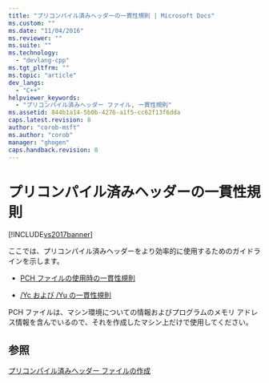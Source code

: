 ```yaml
---
title: "プリコンパイル済みヘッダーの一貫性規則 | Microsoft Docs"
ms.custom: ""
ms.date: "11/04/2016"
ms.reviewer: ""
ms.suite: ""
ms.technology: 
  - "devlang-cpp"
ms.tgt_pltfrm: ""
ms.topic: "article"
dev_langs: 
  - "C++"
helpviewer_keywords: 
  - "プリコンパイル済みヘッダー ファイル, 一貫性規則"
ms.assetid: 844b1a14-5b0b-4276-a1f5-cc62f13f6dda
caps.latest.revision: 8
author: "corob-msft"
ms.author: "corob"
manager: "ghogen"
caps.handback.revision: 8
---
```

# プリコンパイル済みヘッダーの一貫性規則
[!INCLUDE[vs2017banner](../../assembler/inline/includes/vs2017banner.md)]

ここでは、プリコンパイル済みヘッダーをより効率的に使用するためのガイドラインを示します。  
  
-   [PCH ファイルの使用時の一貫性規則](../../build/reference/consistency-rules-for-per-file-use-of-precompiled-headers.md)  
  
-   [\/Yc および \/Yu の一貫性規則](../../build/reference/consistency-rules-for-yc-and-yu.md)  
  
 PCH ファイルは、マシン環境についての情報およびプログラムのメモリ アドレス情報を含んでいるので、それを作成したマシン上だけで使用してください。  
  
## 参照  
 [プリコンパイル済みヘッダー ファイルの作成](../../build/reference/creating-precompiled-header-files.md)